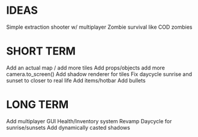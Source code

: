 # IDEAS

Simple extraction shooter w/ multiplayer
Zombie survival like COD zombies

# SHORT TERM
Add an actual map / add more tiles
Add props/objects
add more camera.to_screen()
Add shadow renderer for tiles
Fix daycycle sunrise and sunset to closer to real life
Add items/hotbar
Add bullets 

# LONG TERM
Add multiplayer
GUI
Health/Inventory system
Revamp Daycycle for sunrise/sunsets
Add dynamically casted shadows

```rust

```
